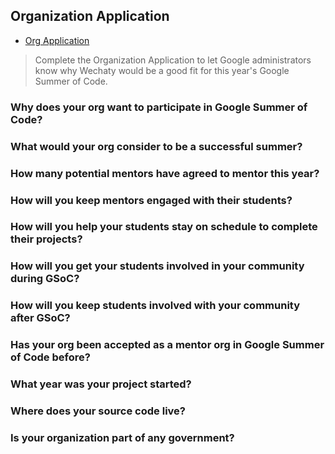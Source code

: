 ## Organization Application

- [Org Application](https://google.github.io/gsocguides/mentor/org-application)

> Complete the Organization Application to let Google administrators know why Wechaty would be a good fit for this year's Google Summer of Code.

### Why does your org want to participate in Google Summer of Code?

### What would your org consider to be a successful summer?

### How many potential mentors have agreed to mentor this year?

### How will you keep mentors engaged with their students?

### How will you help your students stay on schedule to complete their projects?

### How will you get your students involved in your community during GSoC?

### How will you keep students involved with your community after GSoC?

### Has your org been accepted as a mentor org in Google Summer of Code before?

### What year was your project started?

### Where does your source code live?

### Is your organization part of any government?
